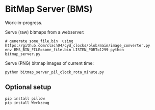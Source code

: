 # BitMap Server (BMS)

Work-in-progress.

Serve (raw) bitmaps from a webserver:

    # generate some_file.bin  using https://github.com/clach04/cyd_clocks/blob/main/image_converter.py
    env BMS_BIN_FILE=some_file.bin LISTEN_PORT=1299 python bitmap_server.py

Serve (PNG) bitmap images of current time:

    python bitmap_server_pil_clock_rota_minute.py

## Optional setup


    pip install pillow
    pip install Werkzeug
